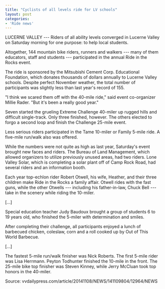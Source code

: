 ```yaml
---
title: "Cyclists of all levels ride for LV schools"
layout: post
categories:
- 'Ride news'
---
```


LUCERNE VALLEY --- Riders of all ability levels converged in Lucerne Valley on Saturday morning for one purpose: to help local students.

Altogether, 144 mountain bike riders, runners and walkers --- many of them educators, staff and students --- participated in the annual Ride in the Rocks event.

The ride is sponsored by the Mitsubishi Cement Corp. Educational Foundation, which donates thousands of dollars annually to Lucerne Valley schools. Despite perfect November weather, the total number of participants was slightly less than last year's record of 155.

"I think we scared them off with the 40-mile ride," said event co-organizer Millie Rader. "But it's been a really good year."

Seven started the grueling Extreme Challenge 40-miler up rugged hills and difficult single-track. Only three finished, however. The others elected to forgo a second loop and finish the Challenge 25-mile event.

Less serious riders participated in the Tame 10-miler or Family 5-mile ride. A five-mile run/walk also was offered.

While the numbers were not quite as high as last year, Saturday's event brought new faces and riders. The Bureau of Land Management, which allowed organizers to utilize previously unused areas, had two riders. Lone Valley Solar, which is completing a solar plant off of Camp Rock Road, had several riders and an information booth.

Each year top-echlon rider Robert Otwell, his wife, Heather, and their three children make Ride in the Rocks a family affair. Otwell rides with the fast guns, while the other Otwells --- including his father-in-law, Chuck Bell --- take in the scenery while riding the 10-miler.

\[...\]

Special education teacher Judy Baudoux brought a group of students 6 to 19 years old, who finished the 5-miler with determination and smiles.

After completing their challenge, all participants enjoyed a lunch of barbecued chicken, coleslaw, corn and a roll cooked up by Out of This World Barbecue.

\[...\]

The fastest 5-mile run/walk finisher was Nick Roberts. The first 5-mile rider was Lisa Herrmann. Peyton Todhunter finished the 10-mile in the front. The 25-mile bike top finisher was Steven Kinney, while Jerry McCluan took top honors in the 40-miler.

Source: vvdailypress.com/article/20141108/NEWS/141109804/12964/NEWS